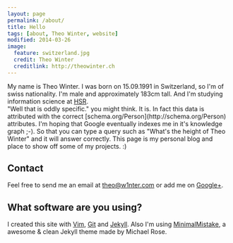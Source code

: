 ```yaml
---
layout: page
permalink: /about/
title: Hello
tags: [about, Theo Winter, website]
modified: 2014-03-26
image:
  feature: switzerland.jpg
  credit: Theo Winter
  creditlink: http://theowinter.ch
---
```


<div itemscope itemtype="http://schema.org/Person">
My name is <span itemprop="givenName">Theo</span> <span itemprop="familyName">Winter</span>. I was born on <span itemprop="birthDate">15.09.1991</span> in Switzerland, so I'm of
<span itemprop="nationality">swiss</span> nationality. I'm <span itemprop="gender">male</span> and approximately <span itemprop="height">183cm</span> tall.
And I'm studying information science at <a href="http://www.hsr.ch" target="_blank">HSR</a>.
</div>
"Well that is oddly specific." you might think. It is. In fact this data is attributed with the correct [schema.org/Person](http://schema.org/Person)
attributes. I'm hoping that Google eventually indexes me in it's knowledge graph ;-). So that you can type a query such as "What's the height of Theo Winter" and it
will answer correctly.
This page is my personal blog and place to show off some of my projects. :)

## Contact
Feel free to send me an email at [theo@w1nter.com](mailto://theo@w1nter.com) or add me on [Google+](https://plus.google.com/+TheoWinterCH).

## What software are you using?
I created this site with [Vim](http://vim.sexy), [Git](http://git-scm.com/) and [Jekyll](http://jekyllrb.com/). Also I'm using [MinimalMistake](http://mademistakes.com/articles/minimal-mistakes-jekyll-theme/), a awesome & clean Jekyll theme made by Michael Rose.
